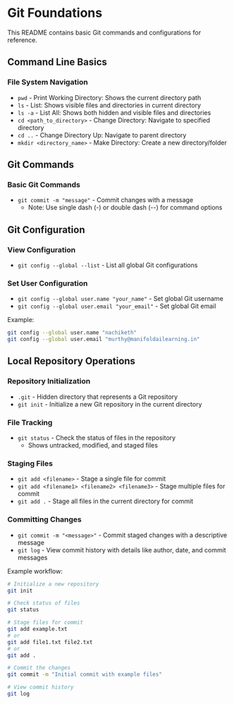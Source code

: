 # Git Foundations

This README contains basic Git commands and configurations for reference.

## Command Line Basics

### File System Navigation
- `pwd` - Print Working Directory: Shows the current directory path
- `ls` - List: Shows visible files and directories in current directory
- `ls -a` - List All: Shows both hidden and visible files and directories
- `cd <path_to_directory>` - Change Directory: Navigate to specified directory
- `cd ..` - Change Directory Up: Navigate to parent directory
- `mkdir <directory_name>` - Make Directory: Create a new directory/folder

## Git Commands

### Basic Git Commands
- `git commit -m "message"` - Commit changes with a message
  - Note: Use single dash (-) or double dash (--) for command options

## Git Configuration

### View Configuration
- `git config --global --list` - List all global Git configurations

### Set User Configuration
- `git config --global user.name "your_name"` - Set global Git username
- `git config --global user.email "your_email"` - Set global Git email

Example:
```bash
git config --global user.name "nachiketh"
git config --global user.email "murthy@manifoldailearning.in"
```

## Local Repository Operations

### Repository Initialization
- `.git` - Hidden directory that represents a Git repository
- `git init` - Initialize a new Git repository in the current directory

### File Tracking
- `git status` - Check the status of files in the repository
  - Shows untracked, modified, and staged files

### Staging Files
- `git add <filename>` - Stage a single file for commit
- `git add <filename1> <filename2> <filename3>` - Stage multiple files for commit
- `git add .` - Stage all files in the current directory for commit

### Committing Changes
- `git commit -m "<message>"` - Commit staged changes with a descriptive message
- `git log` - View commit history with details like author, date, and commit messages

Example workflow:
```bash
# Initialize a new repository
git init

# Check status of files
git status

# Stage files for commit
git add example.txt
# or
git add file1.txt file2.txt
# or
git add .

# Commit the changes
git commit -m "Initial commit with example files"

# View commit history
git log
```